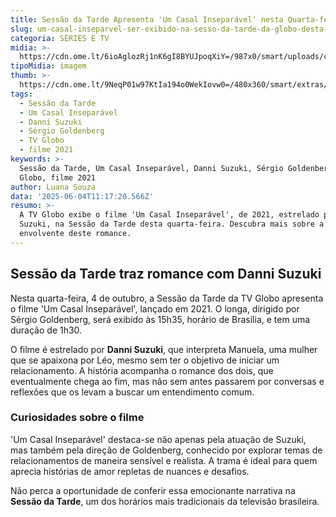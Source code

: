 ```yaml
---
title: Sessão da Tarde Apresenta 'Um Casal Inseparável' nesta Quarta-feira
slug: um-casal-inseparvel-ser-exibido-na-sesso-da-tarde-da-globo-desta-quarta
categoria: SÉRIES E TV
midia: >-
  https://cdn.ome.lt/6ioAglozRj1nK6gI8BYUJpoqXiY=/987x0/smart/uploads/conteudo/fotos/umcasalinseparavel.jpg
tipoMidia: imagem
thumb: >-
  https://cdn.ome.lt/9NeqP01w97KtIa194o0WekIovw0=/480x360/smart/extras/conteudos/umcasalinseparavel.jpg
tags:
  - Sessão da Tarde
  - Um Casal Inseparável
  - Danni Suzuki
  - Sérgio Goldenberg
  - TV Globo
  - filme 2021
keywords: >-
  Sessão da Tarde, Um Casal Inseparável, Danni Suzuki, Sérgio Goldenberg, TV
  Globo, filme 2021
author: Luana Souza
data: '2025-06-04T11:17:20.566Z'
resumo: >-
  A TV Globo exibe o filme 'Um Casal Inseparável', de 2021, estrelado por Danni
  Suzuki, na Sessão da Tarde desta quarta-feira. Descubra mais sobre a trama
  envolvente deste romance.
---
```


## Sessão da Tarde traz romance com Danni Suzuki

Nesta quarta-feira, 4 de outubro, a Sessão da Tarde da TV Globo apresenta o filme 'Um Casal Inseparável', lançado em 2021. O longa, dirigido por Sérgio Goldenberg, será exibido às 15h35, horário de Brasília, e tem uma duração de 1h30.

O filme é estrelado por **Danni Suzuki**, que interpreta Manuela, uma mulher que se apaixona por Léo, mesmo sem ter o objetivo de iniciar um relacionamento. A história acompanha o romance dos dois, que eventualmente chega ao fim, mas não sem antes passarem por conversas e reflexões que os levam a buscar um entendimento comum.

### Curiosidades sobre o filme

'Um Casal Inseparável' destaca-se não apenas pela atuação de Suzuki, mas também pela direção de Goldenberg, conhecido por explorar temas de relacionamentos de maneira sensível e realista. A trama é ideal para quem aprecia histórias de amor repletas de nuances e desafios.

Não perca a oportunidade de conferir essa emocionante narrativa na **Sessão da Tarde**, um dos horários mais tradicionais da televisão brasileira.
